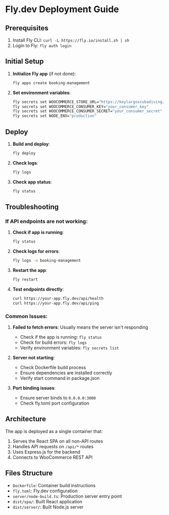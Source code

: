 # Fly.dev Deployment Guide

## Prerequisites

1. Install Fly CLI: `curl -L https://fly.io/install.sh | sh`
2. Login to Fly: `fly auth login`

## Initial Setup

1. **Initialize Fly app** (if not done):
   ```bash
   fly apps create booking-management
   ```

2. **Set environment variables**:
   ```bash
   fly secrets set WOOCOMMERCE_STORE_URL="https://keylargoscubadiving.com"
   fly secrets set WOOCOMMERCE_CONSUMER_KEY="your_consumer_key"
   fly secrets set WOOCOMMERCE_CONSUMER_SECRET="your_consumer_secret"
   fly secrets set NODE_ENV="production"
   ```

## Deploy

1. **Build and deploy**:
   ```bash
   fly deploy
   ```

2. **Check logs**:
   ```bash
   fly logs
   ```

3. **Check app status**:
   ```bash
   fly status
   ```

## Troubleshooting

### If API endpoints are not working:

1. **Check if app is running**:
   ```bash
   fly status
   ```

2. **Check logs for errors**:
   ```bash
   fly logs -a booking-management
   ```

3. **Restart the app**:
   ```bash
   fly restart
   ```

4. **Test endpoints directly**:
   ```bash
   curl https://your-app.fly.dev/api/health
   curl https://your-app.fly.dev/api/ping
   ```

### Common Issues:

1. **Failed to fetch errors**: Usually means the server isn't responding
   - Check if the app is running: `fly status`
   - Check for build errors: `fly logs`
   - Verify environment variables: `fly secrets list`

2. **Server not starting**: 
   - Check Dockerfile build process
   - Ensure dependencies are installed correctly
   - Verify start command in package.json

3. **Port binding issues**:
   - Ensure server binds to `0.0.0.0:3000`
   - Check fly.toml port configuration

## Architecture

The app is deployed as a single container that:
1. Serves the React SPA on all non-API routes
2. Handles API requests on `/api/*` routes
3. Uses Express.js for the backend
4. Connects to WooCommerce REST API

## Files Structure

- `Dockerfile`: Container build instructions
- `fly.toml`: Fly.dev configuration
- `server/node-build.ts`: Production server entry point
- `dist/spa/`: Built React application
- `dist/server/`: Built Node.js server
